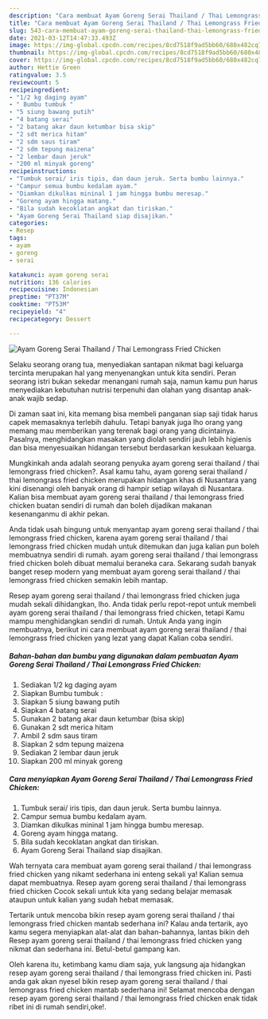 ```yaml
---
description: "Cara membuat Ayam Goreng Serai Thailand / Thai Lemongrass Fried Chicken Sederhana dan Mudah Dibuat"
title: "Cara membuat Ayam Goreng Serai Thailand / Thai Lemongrass Fried Chicken Sederhana dan Mudah Dibuat"
slug: 543-cara-membuat-ayam-goreng-serai-thailand-thai-lemongrass-fried-chicken-sederhana-dan-mudah-dibuat
date: 2021-03-12T14:47:33.493Z
image: https://img-global.cpcdn.com/recipes/8cd7518f9ad5bb60/680x482cq70/ayam-goreng-serai-thailand-thai-lemongrass-fried-chicken-foto-resep-utama.jpg
thumbnail: https://img-global.cpcdn.com/recipes/8cd7518f9ad5bb60/680x482cq70/ayam-goreng-serai-thailand-thai-lemongrass-fried-chicken-foto-resep-utama.jpg
cover: https://img-global.cpcdn.com/recipes/8cd7518f9ad5bb60/680x482cq70/ayam-goreng-serai-thailand-thai-lemongrass-fried-chicken-foto-resep-utama.jpg
author: Hettie Green
ratingvalue: 3.5
reviewcount: 5
recipeingredient:
- "1/2 kg daging ayam"
- " Bumbu tumbuk "
- "5 siung bawang putih"
- "4 batang serai"
- "2 batang akar daun ketumbar bisa skip"
- "2 sdt merica hitam"
- "2 sdm saus tiram"
- "2 sdm tepung maizena"
- "2 lembar daun jeruk"
- "200 ml minyak goreng"
recipeinstructions:
- "Tumbuk serai/ iris tipis, dan daun jeruk. Serta bumbu lainnya."
- "Campur semua bumbu kedalam ayam."
- "Diamkan dikulkas mininal 1 jam hingga bumbu meresap."
- "Goreng ayam hingga matang."
- "Bila sudah kecoklatan angkat dan tiriskan."
- "Ayam Goreng Serai Thailand siap disajikan."
categories:
- Resep
tags:
- ayam
- goreng
- serai

katakunci: ayam goreng serai 
nutrition: 136 calories
recipecuisine: Indonesian
preptime: "PT37M"
cooktime: "PT53M"
recipeyield: "4"
recipecategory: Dessert

---
```



![Ayam Goreng Serai Thailand / Thai Lemongrass Fried Chicken](https://img-global.cpcdn.com/recipes/8cd7518f9ad5bb60/680x482cq70/ayam-goreng-serai-thailand-thai-lemongrass-fried-chicken-foto-resep-utama.jpg)

Selaku seorang orang tua, menyediakan santapan nikmat bagi keluarga tercinta merupakan hal yang menyenangkan untuk kita sendiri. Peran seorang istri bukan sekedar menangani rumah saja, namun kamu pun harus menyediakan kebutuhan nutrisi terpenuhi dan olahan yang disantap anak-anak wajib sedap.

Di zaman  saat ini, kita memang bisa membeli panganan siap saji tidak harus capek memasaknya terlebih dahulu. Tetapi banyak juga lho orang yang memang mau memberikan yang terenak bagi orang yang dicintainya. Pasalnya, menghidangkan masakan yang diolah sendiri jauh lebih higienis dan bisa menyesuaikan hidangan tersebut berdasarkan kesukaan keluarga. 



Mungkinkah anda adalah seorang penyuka ayam goreng serai thailand / thai lemongrass fried chicken?. Asal kamu tahu, ayam goreng serai thailand / thai lemongrass fried chicken merupakan hidangan khas di Nusantara yang kini disenangi oleh banyak orang di hampir setiap wilayah di Nusantara. Kalian bisa membuat ayam goreng serai thailand / thai lemongrass fried chicken buatan sendiri di rumah dan boleh dijadikan makanan kesenanganmu di akhir pekan.

Anda tidak usah bingung untuk menyantap ayam goreng serai thailand / thai lemongrass fried chicken, karena ayam goreng serai thailand / thai lemongrass fried chicken mudah untuk ditemukan dan juga kalian pun boleh membuatnya sendiri di rumah. ayam goreng serai thailand / thai lemongrass fried chicken boleh dibuat memalui beraneka cara. Sekarang sudah banyak banget resep modern yang membuat ayam goreng serai thailand / thai lemongrass fried chicken semakin lebih mantap.

Resep ayam goreng serai thailand / thai lemongrass fried chicken juga mudah sekali dihidangkan, lho. Anda tidak perlu repot-repot untuk membeli ayam goreng serai thailand / thai lemongrass fried chicken, tetapi Kamu mampu menghidangkan sendiri di rumah. Untuk Anda yang ingin membuatnya, berikut ini cara membuat ayam goreng serai thailand / thai lemongrass fried chicken yang lezat yang dapat Kalian coba sendiri.

<!--inarticleads1-->

##### Bahan-bahan dan bumbu yang digunakan dalam pembuatan Ayam Goreng Serai Thailand / Thai Lemongrass Fried Chicken:

1. Sediakan 1/2 kg daging ayam
1. Siapkan  Bumbu tumbuk :
1. Siapkan 5 siung bawang putih
1. Siapkan 4 batang serai
1. Gunakan 2 batang akar daun ketumbar (bisa skip)
1. Gunakan 2 sdt merica hitam
1. Ambil 2 sdm saus tiram
1. Siapkan 2 sdm tepung maizena
1. Sediakan 2 lembar daun jeruk
1. Siapkan 200 ml minyak goreng




<!--inarticleads2-->

##### Cara menyiapkan Ayam Goreng Serai Thailand / Thai Lemongrass Fried Chicken:

1. Tumbuk serai/ iris tipis, dan daun jeruk. Serta bumbu lainnya.
1. Campur semua bumbu kedalam ayam.
1. Diamkan dikulkas mininal 1 jam hingga bumbu meresap.
1. Goreng ayam hingga matang.
1. Bila sudah kecoklatan angkat dan tiriskan.
1. Ayam Goreng Serai Thailand siap disajikan.




Wah ternyata cara membuat ayam goreng serai thailand / thai lemongrass fried chicken yang nikamt sederhana ini enteng sekali ya! Kalian semua dapat membuatnya. Resep ayam goreng serai thailand / thai lemongrass fried chicken Cocok sekali untuk kita yang sedang belajar memasak ataupun untuk kalian yang sudah hebat memasak.

Tertarik untuk mencoba bikin resep ayam goreng serai thailand / thai lemongrass fried chicken mantab sederhana ini? Kalau anda tertarik, ayo kamu segera menyiapkan alat-alat dan bahan-bahannya, lantas bikin deh Resep ayam goreng serai thailand / thai lemongrass fried chicken yang nikmat dan sederhana ini. Betul-betul gampang kan. 

Oleh karena itu, ketimbang kamu diam saja, yuk langsung aja hidangkan resep ayam goreng serai thailand / thai lemongrass fried chicken ini. Pasti anda gak akan nyesel bikin resep ayam goreng serai thailand / thai lemongrass fried chicken mantab sederhana ini! Selamat mencoba dengan resep ayam goreng serai thailand / thai lemongrass fried chicken enak tidak ribet ini di rumah sendiri,oke!.

